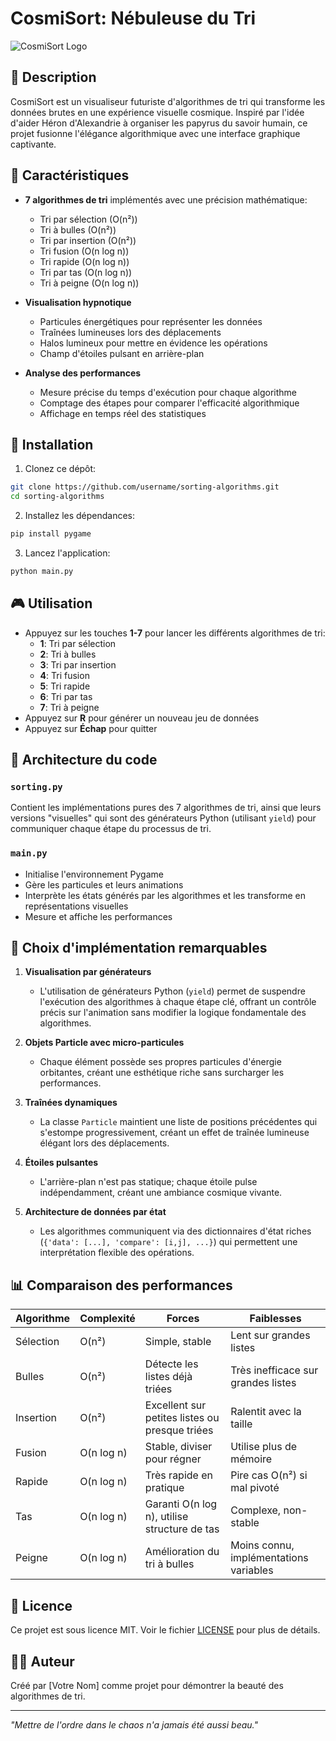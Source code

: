 # CosmiSort: Nébuleuse du Tri

![CosmiSort Logo](https://raw.githubusercontent.com/username/sorting-algorithms/main/logo.png) <!-- Vous pourrez ajouter une capture d'écran ou un logo plus tard -->

## 📝 Description

CosmiSort est un visualiseur futuriste d'algorithmes de tri qui transforme les données brutes en une expérience visuelle cosmique. Inspiré par l'idée d'aider Héron d'Alexandrie à organiser les papyrus du savoir humain, ce projet fusionne l'élégance algorithmique avec une interface graphique captivante.

## 🌌 Caractéristiques

- **7 algorithmes de tri** implémentés avec une précision mathématique:
  - Tri par sélection (O(n²))
  - Tri à bulles (O(n²))
  - Tri par insertion (O(n²))
  - Tri fusion (O(n log n))
  - Tri rapide (O(n log n))
  - Tri par tas (O(n log n))
  - Tri à peigne (O(n log n))

- **Visualisation hypnotique**
  - Particules énergétiques pour représenter les données
  - Traînées lumineuses lors des déplacements
  - Halos lumineux pour mettre en évidence les opérations
  - Champ d'étoiles pulsant en arrière-plan

- **Analyse des performances**
  - Mesure précise du temps d'exécution pour chaque algorithme
  - Comptage des étapes pour comparer l'efficacité algorithmique
  - Affichage en temps réel des statistiques

## 🚀 Installation

1. Clonez ce dépôt:
```bash
git clone https://github.com/username/sorting-algorithms.git
cd sorting-algorithms
```

2. Installez les dépendances:
```bash
pip install pygame
```

3. Lancez l'application:
```bash
python main.py
```

## 🎮 Utilisation

- Appuyez sur les touches **1-7** pour lancer les différents algorithmes de tri:
  - **1**: Tri par sélection
  - **2**: Tri à bulles
  - **3**: Tri par insertion
  - **4**: Tri fusion
  - **5**: Tri rapide
  - **6**: Tri par tas
  - **7**: Tri à peigne
- Appuyez sur **R** pour générer un nouveau jeu de données
- Appuyez sur **Échap** pour quitter

## 🧠 Architecture du code

### `sorting.py`
Contient les implémentations pures des 7 algorithmes de tri, ainsi que leurs versions "visuelles" qui sont des générateurs Python (utilisant `yield`) pour communiquer chaque étape du processus de tri.

### `main.py`
- Initialise l'environnement Pygame
- Gère les particules et leurs animations
- Interprète les états générés par les algorithmes et les transforme en représentations visuelles
- Mesure et affiche les performances

## 🔬 Choix d'implémentation remarquables

1. **Visualisation par générateurs**
   - L'utilisation de générateurs Python (`yield`) permet de suspendre l'exécution des algorithmes à chaque étape clé, offrant un contrôle précis sur l'animation sans modifier la logique fondamentale des algorithmes.

2. **Objets Particle avec micro-particules**
   - Chaque élément possède ses propres particules d'énergie orbitantes, créant une esthétique riche sans surcharger les performances.

3. **Traînées dynamiques**
   - La classe `Particle` maintient une liste de positions précédentes qui s'estompe progressivement, créant un effet de traînée lumineuse élégant lors des déplacements.

4. **Étoiles pulsantes**
   - L'arrière-plan n'est pas statique; chaque étoile pulse indépendamment, créant une ambiance cosmique vivante.

5. **Architecture de données par état**
   - Les algorithmes communiquent via des dictionnaires d'état riches (`{'data': [...], 'compare': [i,j], ...}`) qui permettent une interprétation flexible des opérations.

## 📊 Comparaison des performances

| Algorithme | Complexité | Forces | Faiblesses |
|------------|------------|--------|------------|
| Sélection | O(n²) | Simple, stable | Lent sur grandes listes |
| Bulles | O(n²) | Détecte les listes déjà triées | Très inefficace sur grandes listes |
| Insertion | O(n²) | Excellent sur petites listes ou presque triées | Ralentit avec la taille |
| Fusion | O(n log n) | Stable, diviser pour régner | Utilise plus de mémoire |
| Rapide | O(n log n) | Très rapide en pratique | Pire cas O(n²) si mal pivoté |
| Tas | O(n log n) | Garanti O(n log n), utilise structure de tas | Complexe, non-stable |
| Peigne | O(n log n) | Amélioration du tri à bulles | Moins connu, implémentations variables |

## 📜 Licence

Ce projet est sous licence MIT. Voir le fichier [LICENSE](LICENSE) pour plus de détails.

## 🧙‍♂️ Auteur

Créé par [Votre Nom] comme projet pour démontrer la beauté des algorithmes de tri.

---

*"Mettre de l'ordre dans le chaos n'a jamais été aussi beau."*